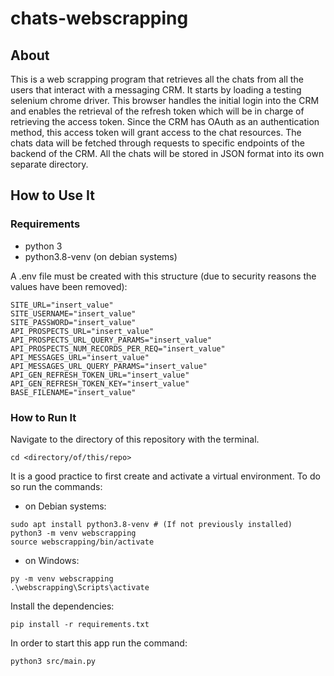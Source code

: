 # chats-webscrapping

## About
This is a web scrapping program that retrieves all the chats from all the users that interact with a messaging CRM. It starts by loading a testing selenium chrome driver. This browser handles the initial login into the CRM and enables the retrieval of the refresh token which will be in charge of retrieving the access token. Since the CRM has OAuth as an authentication method, this access token will grant access to the chat resources. The chats data will be fetched through requests to specific endpoints of the backend of the CRM. All the chats will be stored in JSON format into its own separate directory.


## How to Use It
### Requirements
- python 3
- python3.8-venv (on debian systems)

A .env file must be created with this structure (due to security reasons the values have been removed):
```
SITE_URL="insert_value"
SITE_USERNAME="insert_value"
SITE_PASSWORD="insert_value"
API_PROSPECTS_URL="insert_value"
API_PROSPECTS_URL_QUERY_PARAMS="insert_value"
API_PROSPECTS_NUM_RECORDS_PER_REQ="insert_value"
API_MESSAGES_URL="insert_value"
API_MESSAGES_URL_QUERY_PARAMS="insert_value"
API_GEN_REFRESH_TOKEN_URL="insert_value"
API_GEN_REFRESH_TOKEN_KEY="insert_value"
BASE_FILENAME="insert_value"
```
### How to Run It
Navigate to the directory of this repository with the terminal.

`cd <directory/of/this/repo>`

It is a good practice to first create and activate a virtual environment. To do so run the commands:
- on Debian systems:
```
sudo apt install python3.8-venv # (If not previously installed)
python3 -m venv webscrapping
source webscrapping/bin/activate
```
- on Windows:
```
py -m venv webscrapping
.\webscrapping\Scripts\activate
```

Install the dependencies:

`pip install -r requirements.txt`

In order to start this app run the command:

`python3 src/main.py`
